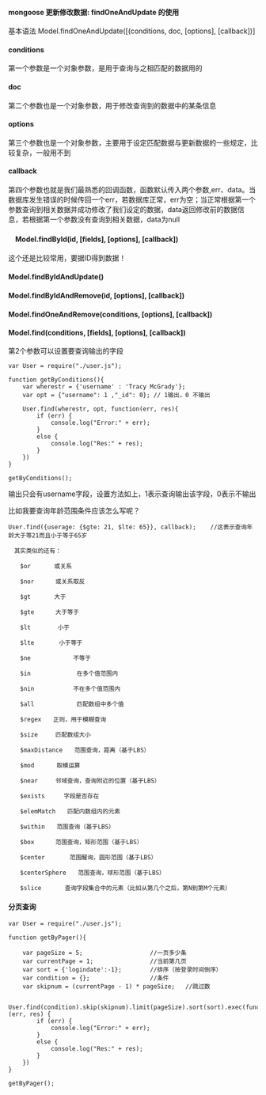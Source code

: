 #### mongoose 更新修改数据: findOneAndUpdate 的使用

基本语法
Model.findOneAndUpdate([(conditions, doc, [options], [callback])]

#### conditions
第一个参数是一个对象参数，是用于查询与之相匹配的数据用的
####  doc
第二个参数也是一个对象参数，用于修改查询到的数据中的某条信息
####  options
第三个参数也是一个对象参数，主要用于设定匹配数据与更新数据的一些规定，比较复杂，一般用不到
####  callback
第四个参数也就是我们最熟悉的回调函数，函数默认传入两个参数,err、data。当数据库发生错误的时候传回一个err，若数据库正常，err为空；当正常根据第一个参数查询到相关数据并成功修改了我们设定的数据，data返回修改前的数据信息，若根据第一个参数没有查询到相关数据，data为null
#### 　Model.findById(id, [fields], [options], [callback])

这个还是比较常用，要据ID得到数据！　　

#### Model.findByIdAndUpdate()

#### Model.findByIdAndRemove(id, [options], [callback])　　　　　　

#### Model.findOneAndRemove(conditions, [options], [callback])

#### Model.find(conditions, [fields], [options], [callback])

第2个参数可以设置要查询输出的字段
```
var User = require("./user.js");

function getByConditions(){
    var wherestr = {'username' : 'Tracy McGrady'};
    var opt = {"username": 1 ,"_id": 0}; // 1输出，0 不输出
    
    User.find(wherestr, opt, function(err, res){
        if (err) {
            console.log("Error:" + err);
        }
        else {
            console.log("Res:" + res);
        }
    })
}

getByConditions();
```

输出只会有username字段，设置方法如上，1表示查询输出该字段，0表示不输出

比如我要查询年龄范围条件应该怎么写呢？

```
User.find({userage: {$gte: 21, $lte: 65}}, callback);    //这表示查询年龄大于等21而且小于等于65岁
```
```
　其实类似的还有：　

　　$or　　　　或关系

　　$nor　　　 或关系取反

　　$gt　　　　大于

　　$gte　　　 大于等于

　　$lt　　　　 小于

　　$lte　　　  小于等于

　　$ne            不等于

　　$in             在多个值范围内

　　$nin           不在多个值范围内

　　$all            匹配数组中多个值

　　$regex　　正则，用于模糊查询

　　$size　　　匹配数组大小

　　$maxDistance　　范围查询，距离（基于LBS）

　　$mod　　   取模运算

　　$near　　　邻域查询，查询附近的位置（基于LBS）

　　$exists　　  字段是否存在

　　$elemMatch　　匹配内数组内的元素

　　$within　　范围查询（基于LBS）

　　$box　　　 范围查询，矩形范围（基于LBS）

　　$center       范围醒询，圆形范围（基于LBS）

　　$centerSphere　　范围查询，球形范围（基于LBS）

　　$slice　　　　查询字段集合中的元素（比如从第几个之后，第N到第M个元素）
```


####   分页查询

```
var User = require("./user.js");

function getByPager(){
    
    var pageSize = 5;                   //一页多少条
    var currentPage = 1;                //当前第几页
    var sort = {'logindate':-1};        //排序（按登录时间倒序）
    var condition = {};                 //条件
    var skipnum = (currentPage - 1) * pageSize;   //跳过数
    
    User.find(condition).skip(skipnum).limit(pageSize).sort(sort).exec(function (err, res) {
        if (err) {
            console.log("Error:" + err);
        }
        else {
            console.log("Res:" + res);
        }
    })
}

getByPager();
```